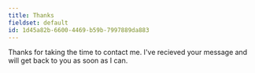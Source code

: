 ```yaml
---
title: Thanks
fieldset: default
id: 1d45a82b-6600-4469-b59b-7997889da883
---
```

Thanks for taking the time to contact me. I've recieved your message and will get back to you as soon as I can.
